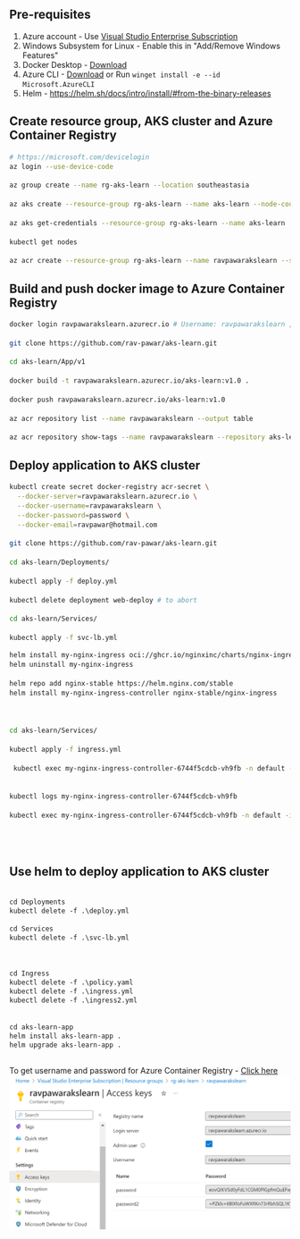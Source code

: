 ## Pre-requisites
1. Azure account - Use [Visual Studio Enterprise Subscription](https://my.visualstudio.com/Subscriptions?mkt=en-us)
2. Windows Subsystem for Linux - Enable this in "Add/Remove Windows Features"
2. Docker Desktop - [Download](https://www.docker.com/products/docker-desktop)
3. Azure CLI - [Download](https://docs.microsoft.com/en-us/cli/azure/install-azure-cli?view=azure-cli-latest) or Run `winget install -e --id Microsoft.AzureCLI`
4. Helm - https://helm.sh/docs/intro/install/#from-the-binary-releases

## Create resource group, AKS cluster and Azure Container Registry
```bash
# https://microsoft.com/devicelogin
az login --use-device-code

az group create --name rg-aks-learn --location southeastasia

az aks create --resource-group rg-aks-learn --name aks-learn --node-count 3 --enable-addons monitoring --generate-ssh-keys

az aks get-credentials --resource-group rg-aks-learn --name aks-learn

kubectl get nodes

az acr create --resource-group rg-aks-learn --name ravpawarakslearn --sku Basic --admin-enabled true
```

## Build and push docker image to Azure Container Registry
```bash
docker login ravpawarakslearn.azurecr.io # Username: ravpawarakslearn , Password: password

git clone https://github.com/rav-pawar/aks-learn.git

cd aks-learn/App/v1

docker build -t ravpawarakslearn.azurecr.io/aks-learn:v1.0 .

docker push ravpawarakslearn.azurecr.io/aks-learn:v1.0

az acr repository list --name ravpawarakslearn --output table

az acr repository show-tags --name ravpawarakslearn --repository aks-learn --output table


```

## Deploy application to AKS cluster
```bash
kubectl create secret docker-registry acr-secret \
  --docker-server=ravpawarakslearn.azurecr.io \
  --docker-username=ravpawarakslearn \
  --docker-password=password \
  --docker-email=ravpawar@hotmail.com

git clone https://github.com/rav-pawar/aks-learn.git

cd aks-learn/Deployments/

kubectl apply -f deploy.yml

kubectl delete deployment web-deploy # to abort

cd aks-learn/Services/

kubectl apply -f svc-lb.yml

```


```bash
helm install my-nginx-ingress oci://ghcr.io/nginxinc/charts/nginx-ingress --version 1.1.0
helm uninstall my-nginx-ingress

helm repo add nginx-stable https://helm.nginx.com/stable
helm install my-nginx-ingress-controller nginx-stable/nginx-ingress



cd aks-learn/Services/

kubectl apply -f ingress.yml

 kubectl exec my-nginx-ingress-controller-6744f5cdcb-vh9fb -n default -it -- bash -c "cat etc/nginx/nginx.conf"


kubectl logs my-nginx-ingress-controller-6744f5cdcb-vh9fb

kubectl exec my-nginx-ingress-controller-6744f5cdcb-vh9fb -n default -it -- bash -c "cat /var/log/nginx/error.log"


 
```



## Use helm to deploy application to AKS cluster
```

cd Deployments
kubectl delete -f .\deploy.yml

cd Services
kubectl delete -f .\svc-lb.yml



cd Ingress
kubectl delete -f .\policy.yaml
kubectl delete -f .\ingress.yml
kubectl delete -f .\ingress2.yml


cd aks-learn-app
helm install aks-learn-app .
helm upgrade aks-learn-app .


```
To get username and password for Azure Container Registry - [Click here](https://portal.azure.com/#@ravpawarhotmail.onmicrosoft.com/resource/subscriptions/130ac2c4-7738-417c-ac84-be52935d892f/resourceGroups/rg-aks-learn/providers/Microsoft.ContainerRegistry/registries/ravpawarakslearn/accessKey)
![To get username and password for Azure Container Registry](acr-access-keys.png)



